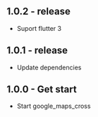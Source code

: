 ## 1.0.2 - release
* Suport flutter 3

## 1.0.1 - release
  * Update dependencies

## 1.0.0 - Get start
  * Start google_maps_cross

